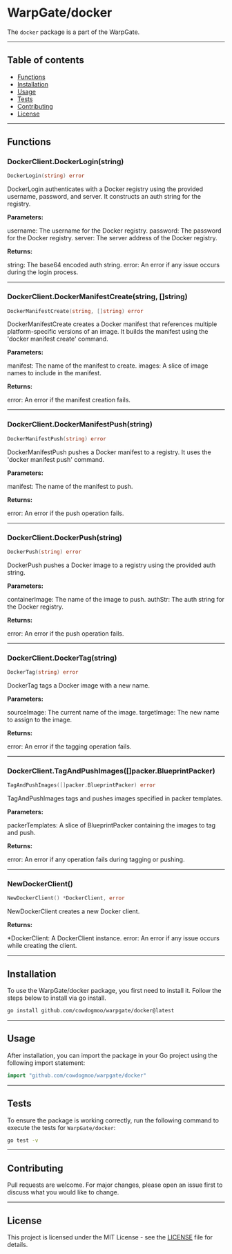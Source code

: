 # WarpGate/docker

The `docker` package is a part of the WarpGate.

---

## Table of contents

- [Functions](#functions)
- [Installation](#installation)
- [Usage](#usage)
- [Tests](#tests)
- [Contributing](#contributing)
- [License](#license)

---

## Functions

### DockerClient.DockerLogin(string)

```go
DockerLogin(string) error
```

DockerLogin authenticates with a Docker registry using the provided
username, password, and server. It constructs an auth string for
the registry.

**Parameters:**

username: The username for the Docker registry.
password: The password for the Docker registry.
server: The server address of the Docker registry.

**Returns:**

string: The base64 encoded auth string.
error: An error if any issue occurs during the login process.

---

### DockerClient.DockerManifestCreate(string, []string)

```go
DockerManifestCreate(string, []string) error
```

DockerManifestCreate creates a Docker manifest that references multiple
platform-specific versions of an image. It builds the manifest using the
'docker manifest create' command.

**Parameters:**

manifest: The name of the manifest to create.
images: A slice of image names to include in the manifest.

**Returns:**

error: An error if the manifest creation fails.

---

### DockerClient.DockerManifestPush(string)

```go
DockerManifestPush(string) error
```

DockerManifestPush pushes a Docker manifest to a registry. It uses the
'docker manifest push' command.

**Parameters:**

manifest: The name of the manifest to push.

**Returns:**

error: An error if the push operation fails.

---

### DockerClient.DockerPush(string)

```go
DockerPush(string) error
```

DockerPush pushes a Docker image to a registry using the provided
auth string.

**Parameters:**

containerImage: The name of the image to push.
authStr: The auth string for the Docker registry.

**Returns:**

error: An error if the push operation fails.

---

### DockerClient.DockerTag(string)

```go
DockerTag(string) error
```

DockerTag tags a Docker image with a new name.

**Parameters:**

sourceImage: The current name of the image.
targetImage: The new name to assign to the image.

**Returns:**

error: An error if the tagging operation fails.

---

### DockerClient.TagAndPushImages([]packer.BlueprintPacker)

```go
TagAndPushImages([]packer.BlueprintPacker) error
```

TagAndPushImages tags and pushes images specified in packer templates.

**Parameters:**

packerTemplates: A slice of BlueprintPacker containing the images to tag
and push.

**Returns:**

error: An error if any operation fails during tagging or pushing.

---

### NewDockerClient()

```go
NewDockerClient() *DockerClient, error
```

NewDockerClient creates a new Docker client.

**Returns:**

*DockerClient: A DockerClient instance.
error: An error if any issue occurs while creating the client.

---

## Installation

To use the WarpGate/docker package, you first need to install it.
Follow the steps below to install via go install.

```bash
go install github.com/cowdogmoo/warpgate/docker@latest
```

---

## Usage

After installation, you can import the package in your Go project
using the following import statement:

```go
import "github.com/cowdogmoo/warpgate/docker"
```

---

## Tests

To ensure the package is working correctly, run the following
command to execute the tests for `WarpGate/docker`:

```bash
go test -v
```

---

## Contributing

Pull requests are welcome. For major changes,
please open an issue first to discuss what
you would like to change.

---

## License

This project is licensed under the MIT
License - see the [LICENSE](https://github.com/CowDogMoo/WarpGate/blob/main/LICENSE)
file for details.
